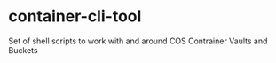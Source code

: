 # container-cli-tool
Set of shell scripts to work with and around COS Contrainer Vaults and Buckets
